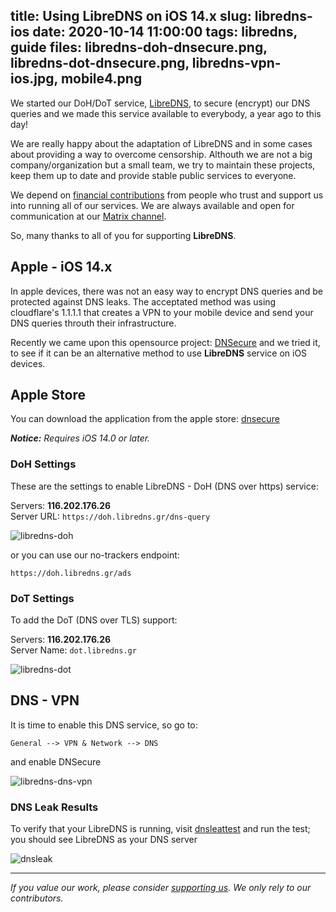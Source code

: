 title: Using LibreDNS on iOS 14.x
slug: libredns-ios
date: 2020-10-14 11:00:00
tags: libredns, guide
files: libredns-doh-dnsecure.png, libredns-dot-dnsecure.png, libredns-vpn-ios.jpg, mobile4.png
---

We started our DoH/DoT service, [LibreDNS](https://libredns.gr), to secure (encrypt) our DNS queries and we made this service available to everybody, a year ago to this day!

We are really happy about the adaptation of LibreDNS and in some cases about providing a way to overcome censorship. Althouth we are not a big company/organization but a small team, we try to maintain these projects, keep them up to date and provide stable public services to everyone.

We depend on [financial contributions](https://opencollective.com/libreops/) from people who trust and support us into running all of our services. We are always available and open for communication at our [Matrix channel](https://riot.im/app/#/room/#libreops:matrix.org).

So, many thanks to all of you for supporting **LibreDNS**.

## Apple - iOS 14.x

In apple devices, there was not an easy way to encrypt DNS queries and be protected against DNS leaks. The acceptated method was using cloudflare's 1.1.1.1 that creates a VPN to your mobile device and send your DNS queries throuth their infrastructure.

Recently we came upon this opensource project: [DNSecure](https://github.com/kkk669/DNSecure) and we tried it, to see if it can be an alternative method to use **LibreDNS** service on iOS devices.

## Apple Store

You can download the application from the apple store:
[dnsecure](https://apps.apple.com/us/app/dnsecure/id1533413232)

***Notice:** Requires iOS 14.0 or later.*

### DoH Settings

These are the settings to enable LibreDNS - DoH (DNS over https) service:

Servers: **116.202.176.26** <br>
Server URL: `https://doh.libredns.gr/dns-query`

![libredns-doh](libredns-doh-dnsecure.png)

or you can use our no-trackers endpoint:

`https://doh.libredns.gr/ads`

### DoT Settings

To add the DoT (DNS over TLS) support:

Servers: **116.202.176.26** <br>
Server Name: `dot.libredns.gr`

![libredns-dot](libredns-dot-dnsecure.png)

## DNS - VPN

It is time to enable this DNS service, so go to:

`General --> VPN & Network --> DNS`

and enable DNSecure

![libredns-dns-vpn](libredns-vpn-ios.jpg)

### DNS Leak Results

To verify that your LibreDNS is running, visit
[dnsleattest](https://www.dnsleaktest.com/) and run the test; you should see LibreDNS as your DNS server

![dnsleak](mobile4.png)

---

*If you value our work, please consider [supporting us](https://opencollective.com/libreops/). We only rely to our contributors.*
